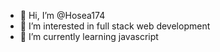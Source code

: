 - 👋 Hi, I’m @Hosea174
- 👀 I’m interested in full stack web development
- 🌱 I’m currently learning javascript

<!---
Hosea174/Hosea174 is a ✨ special ✨ repository because its `README.md` (this file) appears on your GitHub profile.
You can click the Preview link to take a look at your changes.
--->
